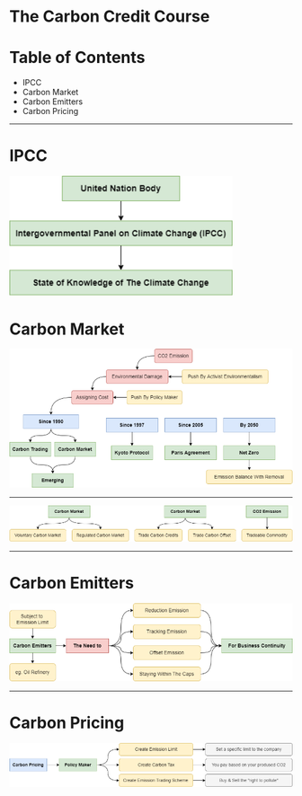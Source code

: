 # The Carbon Credit Course





# Table of Contents



- IPCC
- Carbon Market
- Carbon Emitters
- Carbon Pricing





---



# IPCC

<img src="/assets/IPCC.png" style="zoom:110%;" />







# Carbon Market

<img src="/assets/Carbon-Market-1.png" style="zoom:110%;" />



---



<img src="/assets/Carbon-Market-2.png" style="zoom:110%;" />



---



# Carbon Emitters

<img src="/assets/Carbon-Emitters.png" style="zoom:110%;" />



---



# Carbon Pricing

<img src="/assets/Carbon-Pricing.png" style="zoom:110%;" />